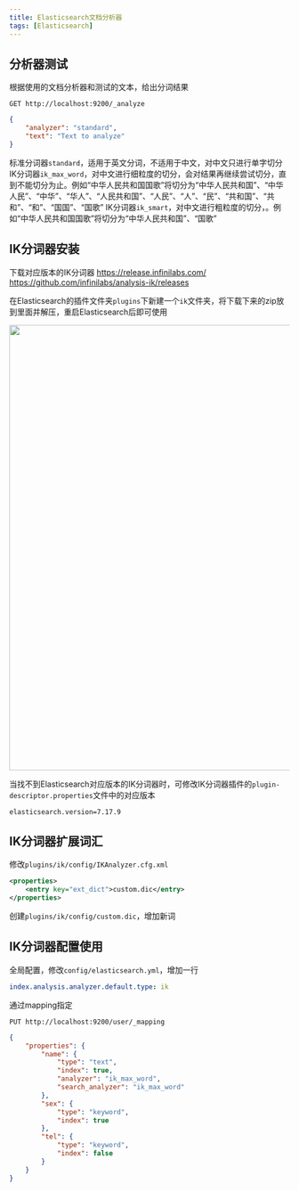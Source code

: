 ```yaml
---
title: Elasticsearch文档分析器
tags: [Elasticsearch] 
---
```


## 分析器测试

根据使用的文档分析器和测试的文本，给出分词结果

```
GET http://localhost:9200/_analyze
```

```json
{
    "analyzer": "standard",
    "text": "Text to analyze"
}
```

标准分词器`standard`，适用于英文分词，不适用于中文，对中文只进行单字切分
IK分词器`ik_max_word`，对中文进行细粒度的切分，会对结果再继续尝试切分，直到不能切分为止。例如“中华人民共和国国歌”将切分为“中华人民共和国”、“中华人民”、“中华”、“华人”、“人民共和国”、“人民”、“人”、“民”、“共和国”、“共和”、“和”、“国国”、“国歌”
IK分词器`ik_smart`，对中文进行粗粒度的切分，。例如“中华人民共和国国歌”将切分为“中华人民共和国”、“国歌”

## IK分词器安装

下载对应版本的IK分词器
https://release.infinilabs.com/
https://github.com/infinilabs/analysis-ik/releases

在Elasticsearch的插件文件夹`plugins`下新建一个`ik`文件夹，将下载下来的zip放到里面并解压，重启Elasticsearch后即可使用

<img src="https://oliver-blog.oss-cn-shenzhen.aliyuncs.com/20230522083552.png" width="800px" />

当找不到Elasticsearch对应版本的IK分词器时，可修改IK分词器插件的`plugin-descriptor.properties`文件中的对应版本

```properties
elasticsearch.version=7.17.9
```

## IK分词器扩展词汇

修改`plugins/ik/config/IKAnalyzer.cfg.xml`

```xml
<properties>
    <entry key="ext_dict">custom.dic</entry>
</properties>
```

创建`plugins/ik/config/custom.dic`，增加新词

## IK分词器配置使用

全局配置，修改`config/elasticsearch.yml`，增加一行

```yml
index.analysis.analyzer.default.type: ik
```

通过mapping指定

```
PUT http://localhost:9200/user/_mapping
```

```json
{
    "properties": {
        "name": {
            "type": "text",
            "index": true,
            "analyzer": "ik_max_word",
            "search_analyzer": "ik_max_word"
        },
        "sex": {
            "type": "keyword",
            "index": true
        },
        "tel": {
            "type": "keyword",
            "index": false
        }
    }
}
```